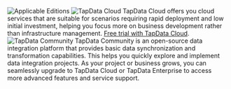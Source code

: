 <span class="tooltip">
  <img src="https://img.shields.io/badge/Applicable%20to:-5c5c5c" style={{transform:'scale(1.1)'}} alt="Applicable Editions"/>
</span>

<span class="tooltip">
  <img src="https://img.shields.io/badge/_Cloud_-3B47E5" style={{transform:'scale(1.1)'}} alt="TapData Cloud"/>
  <span class="tooltip-content">TapData Cloud offers you cloud services that are suitable for scenarios requiring rapid deployment and low initial investment, helping you focus more on business development rather than infrastructure management. <a href="https://cloud.tapdata.net/console/v3/">Free trial with TapData Cloud</a>.</span>
</span>

<span class="tooltip">
  <img src="https://img.shields.io/badge/Community-00B42A" style={{transform:'scale(1.1)'}} alt="TapData Community"/>
  <span class="tooltip-content">TapData Community is an open-source data integration platform that provides basic data synchronization and transformation capabilities. This helps you quickly explore and implement data integration projects. As your project or business grows, you can seamlessly upgrade to TapData Cloud or TapData Enterprise to access more advanced features and service support.</span>
</span>